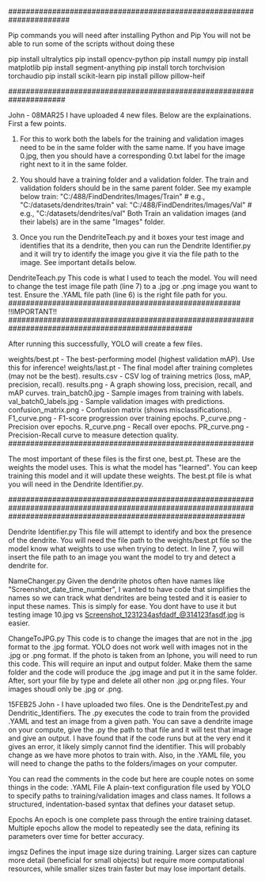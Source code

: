 ######################################################################

Pip commands you will need after installing Python and Pip
You will not be able to run some of the scripts without doing these

pip install ultralytics
pip install opencv-python
pip install numpy
pip install matplotlib
pip install segment-anything
pip install torch torchvision torchaudio
pip install scikit-learn
pip install pillow pillow-heif

#####################################################################

John - 08MAR25
I have uploaded 4 new files. Below are the explainations. 
First a few points.
1. For this to work both the labels for the training and validation images need to be in the same folder with the same name. If you have image 0.jpg, then you should have a corresponding 0.txt label for the image right next to it in the same folder. 
2. You should have a training folder and a validation folder. The train and validation folders should be in the same parent folder. See my example below
     train: "C:/488/FindDendrites/Images/Train"  # e.g., "C:/datasets/dendrites/train"
     val: "C:/488/FindDendrites/Images/Val"      # e.g., "C:/datasets/dendrites/val"
   Both Train an validation images (and their labels) are in the same "Images" folder.

3. Once you run the DendriteTeach.py and it boxes your test image and identifies that its a dendrite, then you can run the Dendrite Identifier.py and it will try to identify the image you give it via the file path to the image. See important details below.

DendriteTeach.py
This code is what I used to teach the model. You will need to change the test image file path (line 7) to a .jpg or .png image you want to test. Ensure the .YAML file path (line 6) is the right file path for you. 
##################################################### !!IMPORTANT!! ##################################################################################################

After running this successfully, YOLO will create a few files. 

weights/best.pt	- The best-performing model (highest validation mAP). Use this for inference!
weights/last.pt	- The final model after training completes (may not be the best).
results.csv	- CSV log of training metrics (loss, mAP, precision, recall).
results.png	- A graph showing loss, precision, recall, and mAP curves.
train_batch0.jpg	- Sample images from training with labels.
val_batch0_labels.jpg	- Sample validation images with predictions.
confusion_matrix.png	- Confusion matrix (shows misclassifications).
F1_curve.png	- F1-score progression over training epochs.
P_curve.png	- Precision over epochs.
R_curve.png	- Recall over epochs.
PR_curve.png	- Precision-Recall curve to measure detection quality.
########################################################

The most important of these files is the first one, best.pt. These are the weights the model uses. This is what the model has "learned". You can keep training this model and it will update these weights.
The best.pt file is what you will need in the Dendrite Identifier.py.

######################################################################################################################################################################

Dendrite Identifier.py
This file will attempt to identify and box the presence of the dendrite. You will need the file path to the weights/best.pt file so the model know what weights to use when trying to detect. In line 7, you will insert the file path to an image you want the model to try and detect a dendrite for.

NameChanger.py
Given the dendrite photos often have names like "Screenshot_date_time_number", I wanted to have code that simplifies the names so we can track what dendrites are being tested and it is easier to input these names. This is simply for ease. You dont have to use it but testing image 10.jpg vs Screenshot_1231234asfdadf_@314123fasdf.jpg is easier.

ChangeToJPG.py
This code is to change the images that are not in the .jpg format to the .jpg format. YOLO does not work well with images not in the .jpg or .png format. If the photo is taken from an Iphone, you will need to run this code. This will require an input and output folder. Make them the same folder and the code will produce the .jpg image and put it in the same folder.
After, sort your file by type and delete all other non .jpg or.png files. Your images shoudl only be .jpg or .png.

15FEB25 John - I have uploaded two files. One is the DendriteTest.py and Dendritic_Identifiers. The .py executes the code to train from the provided .YAML and test an image from a given path. 
You can save a dendrite image on your compute, give the .py the path to that file and it will test that image and give an output. I have found that if the code runs but at the very end it
gives an error, it likely simply cannot find the identifier. This will probably change as we have more photos to train with. Also, in the .YAML file, you will need to change the paths to the 
folders/images on your computer.

You can read the comments in the code but here are couple notes on some things in the code:
.YAML File
A plain-text configuration file used by YOLO to specify paths to training/validation images and class names. It follows a structured, indentation-based syntax that defines your dataset setup.

Epochs
An epoch is one complete pass through the entire training dataset. Multiple epochs allow the model to repeatedly see the data, refining its parameters over time for better accuracy.

imgsz
Defines the input image size during training. Larger sizes can capture more detail (beneficial for small objects) but require more computational resources, while smaller sizes train faster but may lose important details.



